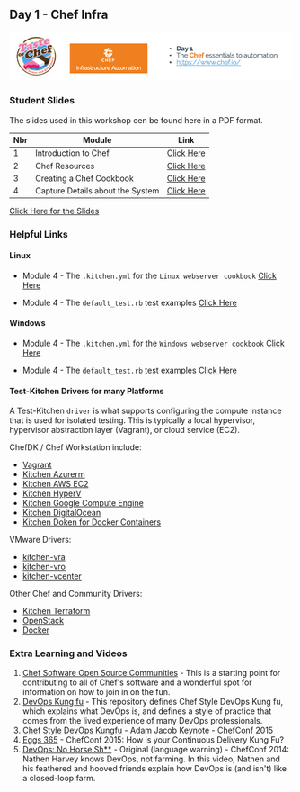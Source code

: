 
## Day 1 - Chef Infra
![Chef Infra](/images/ChefInfra.png)

### Student Slides
The slides used in this workshop cen be found here in a PDF format.

| Nbr | Module | Link |
|---|---|---|
| 1 | Introduction to Chef | [Click Here](https://github.com/anthonygrees/compliance-workshop/blob/master/slides/01-Introduction.pdf)
| 2 | Chef Resources | [Click Here](https://github.com/anthonygrees/compliance-workshop/blob/master/slides/03-Resources.pdf)
| 3 | Creating a Chef Cookbook | [Click Here](https://github.com/anthonygrees/compliance-workshop/blob/master/slides/04-creating-web-server-cookbook.pdf)|
| 4 | Capture Details about the System | [Click Here](https://github.com/anthonygrees/compliance-workshop/blob/master/slides/05-details-about-the-system.pdf)|

[Click Here for the Slides](https://github.com/anthonygrees/compliance-workshop/tree/master/slides)

### Helpful Links

#### Linux
 - Module 4 - The ```.kitchen.yml``` for the ```Linux webserver cookbook``` [Click Here](https://github.com/anthonygrees/webserver_poc/blob/master/.kitchen.yml)

 - Module 4 - The ```default_test.rb``` test examples [Click Here](https://github.com/anthonygrees/webserver_poc/blob/master/test/integration/default/default_test.rb)

 #### Windows
 - Module 4 - The ```.kitchen.yml``` for the ```Windows webserver cookbook``` [Click Here](https://github.com/anthonygrees/myiis/blob/master/.kitchen.yml)

 - Module 4 - The ```default_test.rb``` test examples [Click Here](https://github.com/anthonygrees/myiis/blob/master/test/integration/default/default_test.rb)

#### Test-Kitchen Drivers for many Platforms
A Test-Kitchen ```driver``` is what supports configuring the compute instance that is used for isolated testing. This is typically a local hypervisor, hypervisor abstraction layer (Vagrant), or cloud service (EC2).

ChefDK / Chef Workstation include:
- [Vagrant](https://github.com/test-kitchen/kitchen-vagrant)
- [Kitchen Azurerm](https://github.com/test-kitchen/kitchen-azurerm)
- [Kitchen AWS EC2](https://github.com/test-kitchen/kitchen-ec2)
- [Kitchen HyperV](https://github.com/test-kitchen/kitchen-hyperv)
- [Kitchen Google Compute Engine](https://github.com/test-kitchen/kitchen-google)
- [Kitchen DigitalOcean](https://github.com/test-kitchen/kitchen-digitalocean)
- [Kitchen Doken for Docker Containers](https://github.com/someara/kitchen-dokken)

VMware Drivers:
- [kitchen-vra](https://github.com/chef-partners/kitchen-vra)
- [kitchen-vro](https://github.com/chef-partners/kitchen-vro)
- [kitchen-vcenter](https://github.com/chef/kitchen-vcenter)

Other Chef and Community Drivers:
- [Kitchen Terraform](https://github.com/newcontext-oss/kitchen-terraform)
- [OpenStack](https://github.com/test-kitchen/kitchen-openstack)
- [Docker](https://github.com/test-kitchen/kitchen-docker)


### Extra Learning and Videos

1. [Chef Software Open Source Communities](https://github.com/chef/chef-oss-practices) - This is a starting point for contributing to all of Chef's software and a wonderful spot for information on how to join in on the fun.
2. [DevOps Kung fu](https://github.com/chef/devops-kungfu) - This repository defines Chef Style DevOps Kung fu, which explains what DevOps is, and defines a style of practice that comes from the lived experience of many DevOps professionals.
3. [Chef Style DevOps Kungfu](https://www.youtube.com/watch?v=_DEToXsgrPc) - Adam Jacob Keynote - ChefConf 2015
4. [Eggs 365](https://www.youtube.com/watch?v=XD0vRW4G82U&t=2s) - ChefConf 2015: How is your Continuous Delivery Kung Fu?
5. [DevOps: No Horse Sh**](https://www.youtube.com/watch?v=0P0HD5pE-zU) - Original (language warning) - ChefConf 2014: Nathen Harvey knows DevOps, not farming. In this video, Nathen and his feathered and hooved friends explain how DevOps is (and isn't) like a closed-loop farm. 
